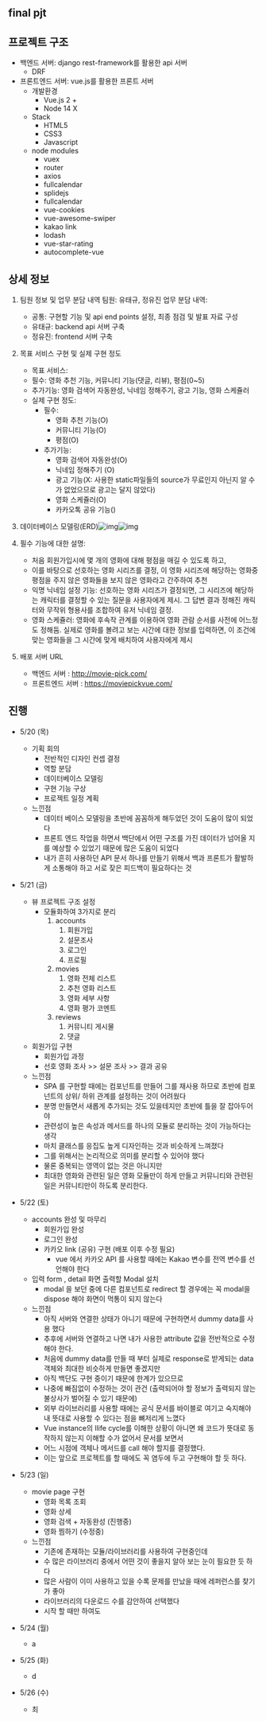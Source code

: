 ## final pjt

## 프로젝트 구조

- 백엔드 서버: django rest-framework를 활용한 api 서버
  - DRF
- 프론트엔드 서버: vue.js를 활용한 프론트 서버
  - 개발환경
    - Vue.js 2 +
    - Node 14 X
  - Stack
    - HTML5
    - CSS3
    - Javascript
  - node modules
    - vuex
    - router
    - axios
    - fullcalendar
    - splidejs
    - fullcalendar
    - vue-cookies
    - vue-awesome-swiper
    - kakao link
    - lodash
    - vue-star-rating
    - autocomplete-vue
    
    

## 상세 정보

1. 팀원 정보 및 업무 분담 내역 팀원: 유태규, 정유진 업무 분담 내역: 
   - 공통: 구현할 기능 및 api end points 설정, 최종 점검 및 발표 자료 구성 
   - 유태규: backend api 서버 구축
   -  정유진: frontend 서버 구축
   
   
   
2. 목표 서비스 구현 및 실제 구현 정도
   -  목표 서비스: 
     - 필수: 영화 추천 기능, 커뮤니티 기능(댓글, 리뷰), 평점(0~5) 
     - 추가기능: 영화 검색어 자동완성, 닉네임 정해주기, 광고 기능, 영화 스케쥴러 
   - 실제 구현 정도: 
     - 필수:   
       - 영화 추천 기능(O)
       - 커뮤니티 기능(O)
       - 평점(O) 
     - 추가기능:  
       -  영화 검색어 자동완성(O)
       -  닉네임 정해주기 (O)
       -  광고 기능(X: 사용한 static파일들의 source가 무료인지 아닌지 알 수가 없었으므로 광고는 달지 않았다)
       -   영화 스케쥴러(O)
       -   카카오톡 공유 기능()
       
       
   
3. 데이터베이스 모델링(ERD)![img](https://lh3.googleusercontent.com/RPeD0nf82SzK4b_Mu51pXgKTheg4ynFcvpCP3EvPavjIO2KUNiZR9g6tny6KSzuDzz_--lcrN7UkbaccHsqbE8NfbRk-OG5njf_ZvtzKA2b8iRr-eK3_JgfvmZhrkwL4akzwqPJD)![img](https://lh5.googleusercontent.com/JTtmpERNgzXcgLs0-zn9SwmV18RG0JAzu_GxgSjLWPQv1W2f7V3LVLCE8_WvxWroBGGqEuWM_XRo1GG7CnfWvpNjW4tGdIuveOcGECtuOBItplOZviJwaBwSBudbN1eeOBlBAX3R)

   

4. 필수 기능에 대한 설명: 

   - 처음 회원가입시에 몇 개의 영화에 대해 평점을 매길 수 있도록 하고,
   - 이를 바탕으로 선호하는 영화 시리즈를 결정, 이 영화 시리즈에 해당하는 영화중 평점을 주지 않은 영화들을 보지 않은 영화라고 간주하여 추천
   - 익명 닉네임 설정 기능: 선호하는 영화 시리즈가 결정되면, 그 시리즈에 해당하는 캐릭터를 결정할 수 있는 질문을 사용자에게 제시. 그 답변 결과 정해진 캐릭터와 무작위 형용사를 조합하여 유저 닉네임 결정.
   - 영화 스케쥴러: 영화에 후속작 관계를 이용하여 영화 관람 순서를 사전에 어느정도 정해둠. 실제로 영화를 볼려고 보는 시간에 대한 정보를 입력하면, 이 조건에 맞는 영화들을 그 시간에 맞게 배치하여 사용자에게 제시

5. 배포 서버 URL
   - 백엔드 서버 : http://movie-pick.com/
   - 프론트엔드 서버 : https://moviepickvue.com/



## 진행

- 5/20  (목)
  - 기획 회의
    - 전반적인 디자인 컨셉 결정 
    - 역할 분담
    - 데이터베이스 모델링
    - 구현 기능 구상
    - 프로젝트 일정 계획
  - 느낀점
    - 데이터 베이스 모델링을 초반에 꼼꼼하게 해두었던 것이 도움이 많이 되었다
    - 프론트 엔드 작업을 하면서 백단에서 어떤 구조를 가진 데이터가 넘어올 지를 예상할 수 있었기 때문에 많은 도움이 되었다
    - 내가 흔히 사용하던 API 문서 하나를 만들기 위해서 백과 프론트가 활발하게 소통해야 하고 서로 잦은 피드백이 필요하다는 것 

- 5/21 (금)
  - 뷰 프로젝트 구조 설정
    - 모듈화하여  3가지로 분리 
      1. accounts
         1. 회원가입
         2. 설문조사
         3. 로그인
         4. 프로필
      2. movies
         1. 영화 전체 리스트 
         2. 추천 영화 리스트
         3. 영화 세부 사항
         4. 영화 평가 코멘트
      3. reviews
         1.  커뮤니티 게시물
         2. 댓글
  - 회원가입 구현
    - 회원가입 과정
    - 선호 영화 조사 >> 설문 조사 >> 결과 공유
  - 느낀점
    - SPA 를 구현할 때에는 컴포넌트를 만들어 그를 재사용 하므로 초반에 컴포넌트의 상위/ 하위 관계를 설정하는 것이 어려웠다 
    - 분명 만들면서 새롭게 추가되는 것도 있을테지만 초반에 틀을 잘 잡아두어야 
    - 관련성이 높은 속성과 메서드를 하나의 모듈로 분리하는 것이 가능하다는 생각
    - 마치 클래스를 응집도 높게 디자인하는 것과 비슷하게 느껴졌다 
    - 그를 위해서는 논리적으로 의미를 분리할 수 있어야 했다 
    - 물론 중복되는 영역이 없는 것은 아니지만 
    - 최대한 영화와 관련된 일은 영화 모듈만이 하게 만들고 커뮤니티와 관련된 일은 커뮤니티만이 하도록 분리한다.
- 5/22 (토)
  - accounts 완성 및 마무리
    - 회원가입 완성 
    - 로그인 완성
    - 카카오 link (공유) 구현 (배포 이후 수정 필요)
      - vue 에서 카카오 API 를 사용할 때에는 Kakao 변수를 전역 변수를 선언해야 한다
  - 입력 form , detail 화면 출력할 Modal 설치 
    - modal 을 보던 중에 다른 컴포넌트로 redirect 할 경우에는 꼭 modal을 dispose 해야 화면이 먹통이 되지 않는다
  - 느낀점
    - 아직 서버와 연결한 상태가 아니기 때문에 구현하면서 dummy data를 사용 했다
    - 추후에 서버와 연결하고 나면 내가 사용한 attribute 값을 전반적으로 수정해야 한다.
    - 처음에 dummy data를 만들 때 부터 실제로 response로 받게되는 data 객체와 최대한 비슷하게 만들면 좋겠지만 
    - 아직 백단도 구현 중이기 때문에 한계가 있으므로 
    - 나중에 빠짐없이 수정하는 것이 관건 (출력되어야 할 정보가 출력되지 않는 불상사가 벌어질 수 있기 때문에)
    - 외부 라이브러리를 사용할 때에는 공식 문서를 바이블로 여기고 숙지해야 내 뜻대로 사용할 수 있다는 점을 뼈저리게 느꼈다 
    - Vue instance의 llife cycle를 이해한 상황이 아니면 왜 코드가 뜻대로 동작하지 않는지 이해할 수가 없어서 문서를 보면서 
    - 어느 시점에 객체나 메서드를 call 해야 할지를 결정했다. 
    - 이는 앞으로 프로젝트를 할 때에도 꼭 염두에 두고 구현해야 할 듯 하다.
- 5/23 (일)
  - movie page 구현 
    - 영화 목록 조회 
    - 영화 상세 
    - 영화 검색 + 자동완성 (진행중)
    - 영화 찜하기 (수정중)
  - 느낀점
    - 기존에 존재하는 모듈/라이브러리를 사용하여 구현중인데
    - 수 많은 라이브러리 중에서 어떤 것이 좋을지 알아 보는 눈이 필요한 듯 하다 
    - 많은 사람이 이미 사용하고 있을 수록 문제를 만났을 때에 레퍼런스를 찾기가 좋아 
    - 라이브러리의 다운로드 수를 감안하여 선택했다
    - 시작 할 때만 하여도
- 5/24 (월)
  - a
- 5/25 (화)
  - d
- 5/26 (수)
  - 최